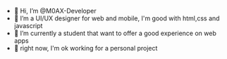 - 👋 Hi, I’m @M0AX-Developer
- 👀 I’m a UI/UX designer for web and mobile, I'm good with html,css and javascript
- 🌱 I’m currently a student that want to offer a good experience on web apps
- 💞️ right now, I'm ok working for a personal project

<!---
M0AX-Developer/M0AX-Developer is a ✨ special ✨ repository because its `README.md` (this file) appears on your GitHub profile.
You can click the Preview link to take a look at your changes.
--->
